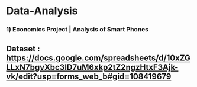 # Data-Analysis
### 1) Economics Project | Analysis of Smart Phones
  Dataset : https://docs.google.com/spreadsheets/d/10xZGLLxN7bgvXbc3ID7uM6xkp2tZ2ngzHtxF3Ajk-vk/edit?usp=forms_web_b#gid=108419679
  -
